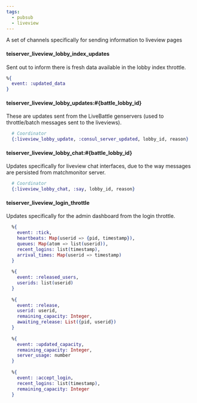 ```yaml
---
tags:
  - pubsub
  - liveview
---
```

A set of channels specifically for sending information to liveview pages

#### teiserver_liveview_lobby_index_updates
Sent out to inform there is fresh data available in the lobby index throttle.

```elixir
%{
  event: :updated_data
}
```

#### teiserver_liveview_lobby_updates:#{battle_lobby_id}
These are updates sent from the LiveBattle genservers (used to throttle/batch messages sent to the liveviews).
```elixir
  # Coordinator
  {:liveview_lobby_update, :consul_server_updated, lobby_id, reason}
```

#### teiserver_liveview_lobby_chat:#{battle_lobby_id}
Updates specifically for liveview chat interfaces, due to the way messages are persisted from matchmonitor server.
```elixir
  # Coordinator
  {:liveview_lobby_chat, :say, lobby_id, reason}
```

#### teiserver_liveview_login_throttle
Updates specifically for the admin dashboard from the login throttle.
```elixir
  %{
    event: :tick,
    heartbeats: Map(userid => {pid, timestamp}),
    queues: Map(atom => list(userid)),
    recent_logins: list(timestamp),
    arrival_times: Map(userid => timestamp)
  }
  
  %{
    event: :released_users,
    userids: list(userid)
  }
  
  %{
    event: :release,
    userid: userid,
    remaining_capacity: Integer,
    awaiting_release: List({pid, userid})
  }
  
  %{
    event: :updated_capacity,
    remaining_capacity: Integer,
    server_usage: number
  }
  
  %{
    event: :accept_login,
    recent_logins: list(timestamp),
    remaining_capacity: Integer
  }
```
